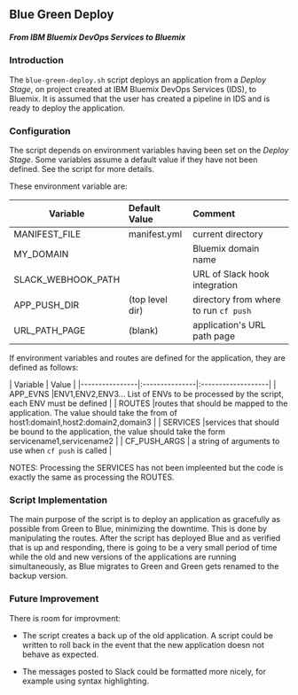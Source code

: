 ## Blue Green Deploy
##### From IBM Bluemix DevOps Services to Bluemix

### Introduction

The ```blue-green-deploy.sh``` script deploys an application from a _Deploy Stage_, on project created at IBM Bluemix DevOps Services (IDS), to Bluemix. It is assumed that the user has created a pipeline in IDS and is ready to deploy the application.

### Configuration
The script depends on environment variables having been set on the _Deploy Stage_. Some variables assume a default value if they have not been defined. See the script for more details.

These environment variable are:

|  Variable             |  Default Value  | Comment            |
|-----------------------|:--------------- |:-------------------|
| MANIFEST_FILE         | manifest.yml    | current directory  |
| MY_DOMAIN             |                 | Bluemix domain name     |
| SLACK_WEBHOOK_PATH    |                 | URL of Slack hook integration |
| APP_PUSH_DIR          | (top level dir) | directory from where to run ```cf push```|
| URL_PATH_PAGE         |  (blank)        | application's URL path page |

If environment variables and routes are defined for the application, they are defined as follows:

|  Variable      |  Value                              |
|----------------|:---------------|:-------------------|
| APP_EVNS       |ENV1,ENV2,ENV3... List of ENVs to be processed by the script, each ENV must be defined |
| ROUTES         |routes that should be mapped to the application. The value should take the from of  host1:domain1,host2:domain2,domain3 |
| SERVICES       |services that should be bound to the application, the value should take the form servicename1,servicename2                   |
| CF_PUSH_ARGS | a string of arguments to use when ```cf push``` is called                    |


NOTES: Processing the SERVICES has not been impleented but the code is exactly the same as processing the ROUTES.

### Script Implementation

The main purpose of the script is to deploy an application as gracefully as possible from Green to Blue, minimizing the downtime. This is done by manipulating the routes. After the script has deployed Blue and as verified that is up and responding, there is going to be a very small period of time while the old and new versions of the applications are running simultaneously, as Blue migrates to Green and Green gets renamed to the backup version.

### Future Improvement
There is room for improvment:

* The script creates a back up of the old application. A script could be written to roll back in the event that the new application doesn not behave as expected. 

* The messages posted to Slack could be formatted more nicely, for example using syntax highlighting.
